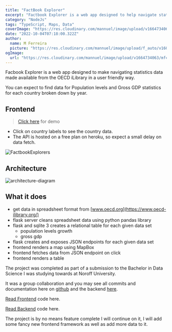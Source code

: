 ```yaml
---
title: "FactBook Explorer"
excerpt: "Factbook Explorer is a web app designed to help navigate statistics from the OECD iLibrary."
category: "NodeJs"
tags: "TypeScript, Maps, Data"
coverImage: "https://res.cloudinary.com/mannuel/image/upload/v1664734063/mfcom/factbook-explorer.png"
date: "2022-10-04T07:18:00.322Z"
author:
  name: M Ferreira
  picture: "https://res.cloudinary.com/mannuel/image/upload/f_auto/v1604067445/images/mee.jpg"
ogImage:
  url: "https://res.cloudinary.com/mannuel/image/upload/v1664734063/mfcom/factbook-explorer.png"
---
```


Facbook Explorer is a web app designed to make navigating statistics data made available from the OECD iLibrary in a user friendly way.

You can expect to find data for Population levels and Gross GDP statistics for each country broken down by year.

## Frontend

> [Click here](https://factbookexplorers.netlify.app) for demo

- Click on country labels to see the country data.
- The API is hosted on a free plan on heroku, so expect a small delay on data fetch.

![FactbookExplorers](https://res.cloudinary.com/mannuel/image/upload/v1664734063/mfcom/factbook-explorer.png)

## Architecture

![architecture-diagram](https://res.cloudinary.com/mannuel/image/upload/v1664738017/mfcom/factbook-explorer-diagram.png)

## What it does

- get data in spreadsheet format from [www.oecd.org](https://www.oecd-ilibrary.org/)
- flask server cleans spreadsheet data using python pandas library
- flask and sqlite 3 creates a relational table for each given data set
  - population levels growth
  - gross gdp
- flask creates and exposes JSON endpoints for each given data set
- frontend renders a map using MapBox
- frontend fetches data from JSON endpoint on click
- frontend renders a table

The project was completed as part of a submission to the Bachelor in Data Science I was studying towards at Noroff University.

It was a group collaboration and you may see all commits and documentation here on [github](https://github.com/mannuelf/nuc-studio-1-project-frontend) and the backend [here](https://github.com/mannuelf/nuc-studio-1-project-backend).

[Read Frontend](https://github.com/mannuelf/nuc-studio-1-project-frontend) code here.

[Read Backend](https://github.com/mannuelf/nuc-studio-1-project-backend) code here.

The project is by no means feature complete I will continue on it, I will add some fancy new frontend framework as well as add more data to it.
